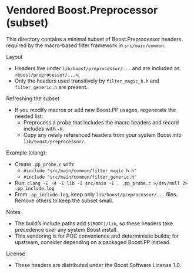 # Vendored Boost.Preprocessor (subset)

This directory contains a minimal subset of Boost.Preprocessor headers required by the macro-based filter framework in `src/main/common`.

Layout
- Headers live under `lib/boost/preprocessor/...` and are included as `<boost/preprocessor/...>`.
- Only the headers used transitively by `filter_magic_h.h` and `filter_generic.h` are present.

Refreshing the subset
- If you modify macros or add new Boost.PP usages, regenerate the needed list:
  - Preprocess a probe that includes the macro headers and record includes with `-H`.
  - Copy any newly referenced headers from your system Boost into `lib/boost/preprocessor/`.

Example (clang):
- Create `.pp_probe.c` with:
  - `#include "src/main/common/filter_magic_h.h"`
  - `#include "src/main/common/filter_generic.h"`
- Run: `clang -E -H -I lib -I src/main -I . .pp_probe.c >/dev/null 2> .pp_include.log`
- From `.pp_include.log`, keep only `lib/boost/preprocessor/...` files. Remove others to keep the subset small.

Notes
- The build’s include paths add `$(ROOT)/lib`, so these headers take precedence over any system Boost install.
- This vendoring is for POC convenience and deterministic builds; for upstream, consider depending on a packaged Boost.PP instead.


License
- These headers are distributed under the Boost Software License 1.0.
